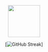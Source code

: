 <div id="header" align="center">
  <img src="https://media.giphy.com/media/M9gbBd9nbDrOTu1Mqx/giphy.gif" width="100"/>

  [![GitHub Streak](http://github-readme-streak-stats.herokuapp.com?user=Avairon&theme=dark&background=000000)]
  
</div>



